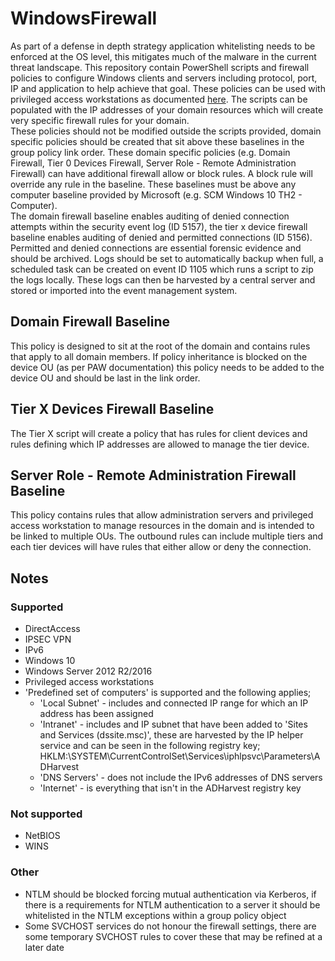 # WindowsFirewall
As part of a defense in depth strategy application whitelisting needs to be enforced at the OS level, this mitigates much of the malware in the current threat landscape. This repository contain PowerShell scripts and firewall policies to configure Windows clients and servers including protocol, port, IP and application to help achieve that goal. These policies can be used with privileged access workstations as documented [here](https://docs.microsoft.com/en-gb/windows-server/identity/securing-privileged-access/privileged-access-workstations).
The scripts can be populated with the IP addresses of your domain resources which will create very specific firewall rules for your domain.  
These policies should not be modified outside the scripts provided, domain specific policies should be created that sit above these baselines in the group policy link order. These domain specific policies (e.g. Domain Firewall, Tier 0 Devices Firewall, Server Role - Remote Administration Firewall) can have additional firewall allow or block rules. A block rule will override any rule in the baseline.
These baselines must be above any computer baseline provided by Microsoft (e.g. SCM Windows 10 TH2 - Computer).  
The domain firewall baseline enables auditing of denied connection attempts within the security event log (ID 5157), the tier x device firewall baseline enables auditing of denied and permitted connections (ID 5156). Permitted and denied connections are essential forensic evidence and should be archived. Logs should be set to automatically backup when full, a scheduled task can be created on event ID 1105 which runs a script to zip the logs locally. These logs can then be harvested by a central server and stored or imported into the event management system.
## Domain Firewall Baseline
This policy is designed to sit at the root of the domain and contains rules that apply to all domain members. If policy inheritance is blocked on the device OU (as per PAW documentation) this policy needs to be added to the device OU and should be last in the link order.
## Tier X Devices Firewall Baseline
The Tier X script will create a policy that has rules for client devices and rules defining which IP addresses are allowed to manage the tier device.
## Server Role - Remote Administration Firewall Baseline
This policy contains rules that allow administration servers and privileged access workstation to manage resources in the domain and is intended to be linked to multiple OUs. The outbound rules can include multiple tiers and each tier devices will have rules that either allow or deny the connection.

## Notes
### Supported
 - DirectAccess  
 - IPSEC VPN  
 - IPv6  
 - Windows 10  
 - Windows Server 2012 R2/2016  
 - Privileged access workstations  
 - 'Predefined set of computers' is supported and the following applies;  
   - 'Local Subnet' - includes and connected IP range for which an IP address has been assigned  
   - 'Intranet' - includes and IP subnet that have been added to 'Sites and Services (dssite.msc)', these are harvested by the IP helper service and can be seen in the following registry key;  
                  HKLM:\SYSTEM\CurrentControlSet\Services\iphlpsvc\Parameters\ADHarvest  
   - 'DNS Servers' - does not include the IPv6 addresses of DNS servers  
   - 'Internet' - is everything that isn't in the ADHarvest registry key  
### Not supported
 - NetBIOS  
 - WINS  
### Other
 - NTLM should be blocked forcing mutual authentication via Kerberos, if there is a requirements for NTLM authentication to a server it should be whitelisted in the NTLM exceptions within a group policy object  
 - Some SVCHOST services do not honour the firewall settings, there are some temporary SVCHOST rules to cover these that may be refined at a later date  
